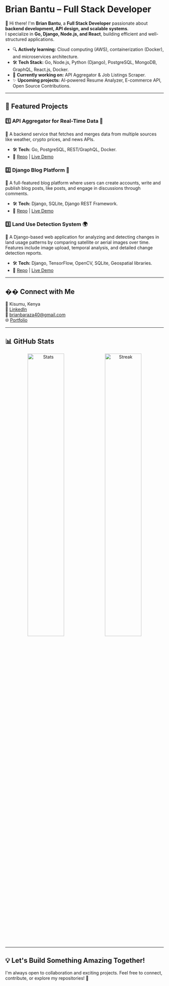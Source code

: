 #  Brian Bantu – Full Stack Developer  

👋 Hi there! I'm **Brian Bantu**, a **Full Stack Developer** passionate about **backend development, API design, and scalable systems**.  
I specialize in **Go, Django, Node.js, and React**, building efficient and well-structured applications.  

- 🔍 **Actively learning:** Cloud computing (AWS), containerization (Docker), and microservices architecture.  
- 🛠️ **Tech Stack:** Go, Node.js, Python (Django), PostgreSQL, MongoDB, GraphQL, React.js, Docker.  
- 🎯 **Currently working on:** API Aggregator & Job Listings Scraper.  
- ✨ **Upcoming projects:** AI-powered Resume Analyzer, E-commerce API, Open Source Contributions.  

---

## 📌 Featured Projects  

### 1️⃣ API Aggregator for Real-Time Data 📡  
📌 A backend service that fetches and merges data from multiple sources like weather, crypto prices, and news APIs.  
- 🛠 **Tech:** Go, PostgreSQL, REST/GraphQL, Docker.  
- 🔗 [Repo](https://github.com/Bantu-art/api-aggregator.git) | [Live Demo](#)  

### 2️⃣ Django Blog Platform 📝  
📌 A full-featured blog platform where users can create accounts, write and publish blog posts, like posts, and engage in discussions through comments.  
- 🛠 **Tech:** Django, SQLite, Django REST Framework.  
- 🔗 [Repo](https://github.com/Bantu-art/Blog.git) | [Live Demo](#)  

### 3️⃣ Land Use Detection System 🌍  
📌 A Django-based web application for analyzing and detecting changes in land usage patterns by comparing satellite or aerial images over time. Features include image upload, temporal analysis, and detailed change detection reports.  
- 🛠 **Tech:** Django, TensorFlow, OpenCV, SQLite, Geospatial libraries.  
- 🔗 [Repo](https://github.com/Bantu-art/land_use.git) | [Live Demo](#)  

---

## �� Connect with Me  

📍 Kisumu, Kenya  
💼 [LinkedIn](https://www.linkedin.com/in/brian-bantu-73b8a2263/)  
📧 brianbaraza40@gmail.com  
🌐 [Portfolio](https://portfolio-shxl.onrender.com/)  

---

## 📊 GitHub Stats  

<p align="center">
  <img src="https://github-readme-stats.vercel.app/api?username=Bantu-art&show_icons=true&theme=radical" width="48%" alt="Stats">
  <img src="https://github-readme-streak-stats.herokuapp.com/?user=Bantu-art&theme=radical" width="48%" alt="Streak">
</p>  

---

## 💡 Let's Build Something Amazing Together!  

I'm always open to collaboration and exciting projects. Feel free to connect, contribute, or explore my repositories! 🚀  
